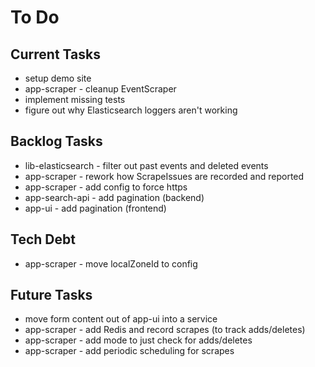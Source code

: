 # To Do

## Current Tasks
* setup demo site
* app-scraper - cleanup EventScraper
* implement missing tests
* figure out why Elasticsearch loggers aren't working

## Backlog Tasks
* lib-elasticsearch - filter out past events and deleted events
* app-scraper - rework how ScrapeIssues are recorded and reported
* app-scraper - add config to force https
* app-search-api - add pagination (backend)
* app-ui - add pagination (frontend)

## Tech Debt
* app-scraper - move localZoneId to config

## Future Tasks
* move form content out of app-ui into a service
* app-scraper - add Redis and record scrapes (to track adds/deletes)
* app-scraper - add mode to just check for adds/deletes
* app-scraper - add periodic scheduling for scrapes
